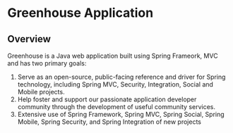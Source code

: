 # Greenhouse Application

## Overview

Greenhouse is a Java web application built using Spring Frameork, MVC and has two primary goals:

1. Serve as an open-source, public-facing reference and driver for Spring technology,
   including Spring MVC, Security, Integration, Social and Mobile projects.      
2. Help foster and support our passionate application developer community through the development of useful community services.
3. Extensive use of Spring Framework, Spring MVC, Spring Social, Spring Mobile, Spring Security, and Spring Integration of new projects
